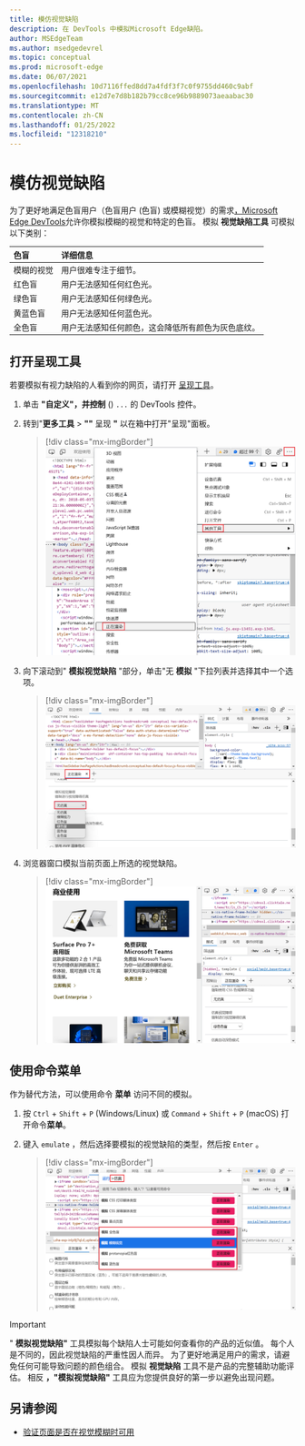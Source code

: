 ```yaml
---
title: 模仿视觉缺陷
description: 在 DevTools 中模拟Microsoft Edge缺陷。
author: MSEdgeTeam
ms.author: msedgedevrel
ms.topic: conceptual
ms.prod: microsoft-edge
ms.date: 06/07/2021
ms.openlocfilehash: 10d7116ffed8dd7a4fdf3f7c0f9755dd460c9abf
ms.sourcegitcommit: e12d7e7d8b182b79cc8ce96b9889073aeaabac30
ms.translationtype: MT
ms.contentlocale: zh-CN
ms.lasthandoff: 01/25/2022
ms.locfileid: "12318210"
---
```

# <a name="emulate-vision-deficiencies"></a>模仿视觉缺陷

为了更好地满足色盲用户（色盲[](https://www.colourblindawareness.org)用户 (色盲) 或模糊视觉）的需求[，Microsoft Edge DevTools](../index.md)允许你模拟模糊的视觉和特定的色盲。  模拟 **视觉缺陷工具** 可模拟以下类别：

| 色盲 | 详细信息 |
|:--- |:--- |
| 模糊的视觉 | 用户很难专注于细节。 |
| 红色盲 | 用户无法感知任何红色光。 |
| 绿色盲 | 用户无法感知任何绿色光。 |
| 黄蓝色盲 | 用户无法感知任何蓝色光。 |
| 全色盲 | 用户无法感知任何颜色，这会降低所有颜色为灰色底纹。 |


<!-- ====================================================================== -->
## <a name="open-the-rendering-tool"></a>打开呈现工具

若要模拟有视力缺陷的人看到你的网页，请打开 [呈现工具](../rendering-tools/index.md)。

1.  单击 **"自定义"，并控制** () `...` 的 DevTools 控件。
1.  转到"**更多工具**  >  **""** 呈现 **"** 以在箱中打开"呈现"面板。

    > [!div class="mx-imgBorder"]
    > ![从"更多工具"菜单打开"呈现"面板](../media/getting-to-the-rendering-tools.msft.png)

1.  向下滚动到" **模拟视觉缺陷** "部分，单击"无 **模拟** "下拉列表并选择其中一个选项。

    > [!div class="mx-imgBorder"]
    > !["呈现"面板中的"模拟视觉缺陷"部分](../media/accessibility-emulate-vision-menu-options.msft.png)

1.  浏览器窗口模拟当前页面上所选的视觉缺陷。

    > [!div class="mx-imgBorder"]
    > ![浏览器窗口，网页中已修改颜色，用于模拟选定颜色视觉缺陷](../media/accessibility-blurred-vision-emulation.msft.png)

<!-- ====================================================================== -->
## <a name="use-the-command-menu"></a>使用命令菜单

作为替代方法，可以使用命令 **菜单** 访问不同的模拟。

1.  按 `Ctrl` + `Shift` + `P` (Windows/Linux) 或 `Command` + `Shift` + `P` (macOS) 打开命令**菜单**。

1.  键入 `emulate` ，然后选择要模拟的视觉缺陷的类型，然后按 `Enter` 。

    > [!div class="mx-imgBorder"]
    > ![显示不同类型的视觉缺陷的命令菜单](../media/accessibility-emulation-command-menu-results.msft.png)

> [!IMPORTANT]
> " **模拟视觉缺陷"** 工具模拟每个缺陷人士可能如何查看你的产品的近似值。  每个人是不同的，因此视觉缺陷的严重性因人而异。  为了更好地满足用户的需求，请避免任何可能导致问题的颜色组合。  模拟 **视觉缺陷** 工具不是产品的完整辅助功能评估。  相反 **，"模拟视觉缺陷"** 工具应为您提供良好的第一步以避免出现问题。


<!-- ====================================================================== -->
## <a name="see-also"></a>另请参阅

*  [验证页面是否在视觉模糊时可用](test-blurred-vision.md)
